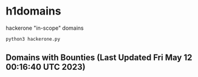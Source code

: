# h1domains
hackerone "in-scope" domains

`python3 hackerone.py`
## Domains with Bounties (Last Updated Fri May 12 00:16:40 UTC 2023)
```

```
